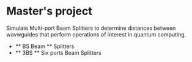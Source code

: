 # Master's project

Simulate Multi-port Beam Splitters to determine distances between wavwguides that perform operations of interest in quantum computing.

 - ** BS Beam ** Splitters
 - ** 3BS ** Six ports Beam Splitters